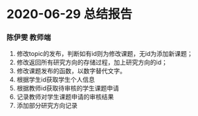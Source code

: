 # 2020-06-29 总结报告
### 陈伊雯 教师端
1. 修改topic的发布，判断如有id则为修改课题，无id为添加新课题；
2. 修改返回所有研究方向的存储过程，加上研究方向的id；
3. 修改课题发布的函数，以数字替代文字。
4. 根据学生id获取学生个人信息
5. 根据教师id获取待审核的学生课题申请
6. 记录教师对学生课题申请的审核结果
7. 添加部分研究方向记录
